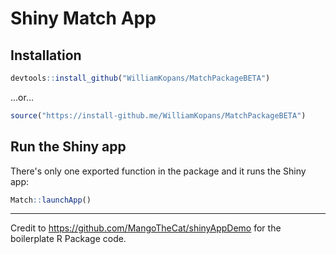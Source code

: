 # Shiny Match App

## Installation

``` r
devtools::install_github("WilliamKopans/MatchPackageBETA")
```

...or...

``` r
source("https://install-github.me/WilliamKopans/MatchPackageBETA")
```

## Run the Shiny app

There's only one exported function in the package and it runs the Shiny app:

``` r
Match::launchApp()
```

---



Credit to https://github.com/MangoTheCat/shinyAppDemo for the boilerplate R Package code.
